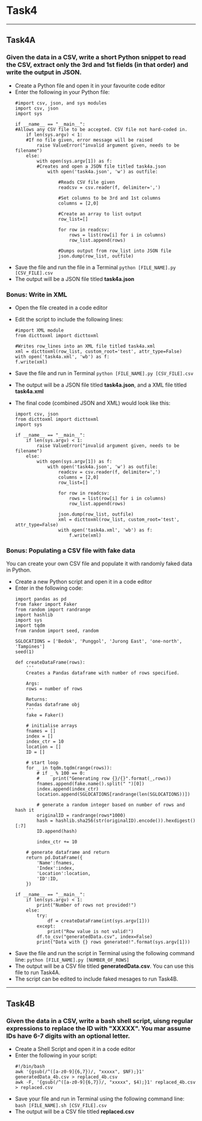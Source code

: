 #   Task4
****
##  Task4A
### Given the data in a CSV, write a short Python snippet to read the CSV, extract only the 3rd and 1st fields (in that order) and write the output in JSON. 
-   Create a Python file and open it in your favourite code editor
-   Enter the following in your Python file:
    ```
    #import csv, json, and sys modules
    import csv, json
    import sys 

    if __name__ == "__main__":
    #Allows any CSV file to be accepted. CSV file not hard-coded in.
        if len(sys.argv) < 1:
        #If no file given, error message will be raised
            raise ValueError("invalid argument given, needs to be filename")
        else:
            with open(sys.argv[1]) as f:
            #Creates and open a JSON file titled task4a.json
                with open('task4a.json', 'w') as outfile:
                   
                    #Reads CSV file given
                    readcsv = csv.reader(f, delimiter=',')
                    
                    #Set columns to be 3rd and 1st columns
                    columns = [2,0]
                   
                    #Create an array to list output
                    row_list=[]
                    
                    for row in readcsv:
                        rows = list(row[i] for i in columns)
                        row_list.append(rows)
                    
                    #Dumps output from row_list into JSON file
                    json.dump(row_list, outfile)
    
    ```
-   Save the file and run the file in a Terminal 
    `python [FILE_NAME].py [CSV_FILE].csv`
-   The output will be a JSON file titled **task4a.json**

### Bonus: Write in XML
-   Open the file created in a code editor
-   Edit the script to include the following lines:
    ```
    #import XML module
    from dicttoxml import dicttoxml

    #Writes row_lines into an XML file titled task4a.xml
    xml = dicttoxml(row_list, custom_root='test', attr_type=False)
    with open('task4a.xml', 'wb') as f:
    f.write(xml)
    ``` 
-   Save the file and run in Terminal
    `python [FILE_NAME].py [CSV_FILE].csv`
-   The output will be a JSON file titled **task4a.json**, and a XML file titled **task4a.xml**

-   The final code (combined JSON and XML) would look like this:
    ```
    import csv, json
    from dicttoxml import dicttoxml
    import sys
    
    if __name__ == "__main__":
        if len(sys.argv) < 1:
            raise ValueError("invalid argument given, needs to be filename")
        else:
            with open(sys.argv[1]) as f:
                with open('task4a.json', 'w') as outfile:
                    readcsv = csv.reader(f, delimiter=',')
                    columns = [2,0]
                    row_list=[]
    
                    for row in readcsv:
                        rows = list(row[i] for i in columns)
                        row_list.append(rows)
                    
                    json.dump(row_list, outfile)
                    xml = dicttoxml(row_list, custom_root='test', attr_type=False)
                    with open('task4a.xml', 'wb') as f:
                        f.write(xml)
    ```

### Bonus: Populating a CSV file with fake data
You can create your own CSV file and populate it with randomly faked data in Python. 
-   Create a new Python script and open it in a code editor
-   Enter in the following code:
    ```
    import pandas as pd
    from faker import Faker
    from random import randrange
    import hashlib
    import sys
    import tqdm
    from random import seed, random
    
    SGLOCATIONS = ['Bedok', 'Punggol', 'Jurong East', 'one-north', 'Tampines']
    seed(1)
    
    def createDataFrame(rows):
        '''
        Creates a Pandas dataframe with number of rows specified.
    
        Args:
        rows = number of rows
    
        Returns:
        Pandas dataframe obj
        '''
        fake = Faker()
    
        # initialise arrays
        fnames = []
        index = []
        index_ctr = 10
        location = []
        ID = []
    
        # start loop
        for _ in tqdm.tqdm(range(rows)):
            # if _ % 100 == 0:
            #     print("Generating row {}/{}".format(_,rows))
            fnames.append(fake.name().split(" ")[0])
            index.append(index_ctr)
            location.append(SGLOCATIONS[randrange(len(SGLOCATIONS))])
            
            # generate a random integer based on number of rows and hash it
            originalID = randrange(rows*1000)
            hash = hashlib.sha256(str(originalID).encode()).hexdigest()[:7]
            ID.append(hash)
    
            index_ctr += 10
    
        # generate dataframe and return
        return pd.DataFrame({
            'Name':fnames,
            'Index':index,
            'Location':location,
            'ID':ID,
        })
    
    if __name__ == "__main__":
        if len(sys.argv) < 1:
            print("Number of rows not provided!")
        else:
            try:
                df = createDataFrame(int(sys.argv[1]))
            except:
                print("Row value is not valid!")
            df.to_csv("generatedData.csv", index=False)
            print("Data with {} rows generated!".format(sys.argv[1]))
    ```
-   Save the file and run the script in Terminal using the following command line:
    `python [FILE_NAME].py [NUMBER_OF_ROWS]`
-   The output will be a CSV file titled **generatedData.csv**. You can use this file to run Task4A.
-   The script can be edited to include faked mesages to run Task4B.

****
##  Task4B
### Given the data in a CSV, write a bash shell script, uisng regular expressions to replace the ID with "XXXXX". You mar assume IDs have 6-7 digits with an optional letter.
-   Create a Shell Script and open it in a code editor
-   Enter the following in your script:
    ```
    #!/bin/bash
    awk '{gsub(/^([a-z0-9]{6,7})/, "xxxxx", $NF);}1' generatedData_4b.csv > replaced_4b.csv
    awk -F, '{gsub(/^([a-z0-9]{6,7})/, "xxxxx", $4);}1' replaced_4b.csv > replaced.csv
    ```
-   Save your file and run in Terminal using the following command line:
    `bash [FILE_NAME].sh [CSV_FILE].csv`
-   The output will be a CSV file titled **replaced.csv**
